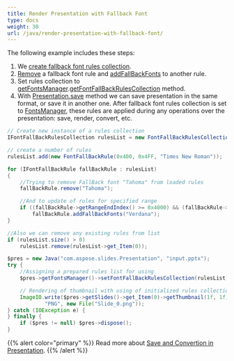 ```yaml
---
title: Render Presentation with Fallback Font
type: docs
weight: 30
url: /java/render-presentation-with-fallback-font/
---
```


The following example includes these steps:

1. We [create fallback font rules collection](/slides/java/create-fallback-fonts-collection/).
1. [Remove](https://apireference.aspose.com/slides/java/com.aspose.slides/FontFallBackRule#remove-java.lang.String-) a fallback font rule and [addFallBackFonts](https://apireference.aspose.com/slides/java/com.aspose.slides/FontFallBackRule#addFallBackFonts-java.lang.String-) to another rule.
1. Set rules collection to [getFontsManager](https://apireference.aspose.com/slides/java/com.aspose.slides/Presentation#getFontsManager--).[getFontFallBackRulesCollection](https://apireference.aspose.com/slides/java/com.aspose.slides/FontsManager#getFontFallBackRulesCollection--) method.
1. With [Presentation.save](https://apireference.aspose.com/slides/java/com.aspose.slides/Presentation#save-java.lang.String-int-) method we can save presentation in the same format, or save it in another one. After fallback font rules collection is set to [FontsManager](https://apireference.aspose.com/slides/java/com.aspose.slides/FontsManager), these rules are applied during any operations over the presentation: save, render, convert, etc.

```java
// Create new instance of a rules collection
IFontFallBackRulesCollection rulesList = new FontFallBackRulesCollection();

// create a number of rules
rulesList.add(new FontFallBackRule(0x400, 0x4FF, "Times New Roman"));

for (IFontFallBackRule fallBackRule : rulesList)
{
    //Trying to remove FallBack font "Tahoma" from loaded rules
    fallBackRule.remove("Tahoma");

    //And to update of rules for specified range
    if ((fallBackRule->getRangeEndIndex() >= 0x4000) && (fallBackRule->getRangeStartIndex() < 0x5000))
        fallBackRule.addFallBackFonts("Verdana");
}

//Also we can remove any existing rules from list
if (rulesList.size() > 0)
    rulesList.remove(rulesList->get_Item(0));

$pres = new Java("com.aspose.slides.Presentation", "input.pptx");
try {
    //Assigning a prepared rules list for using
    $pres->getFontsManager()->setFontFallBackRulesCollection(rulesList);

    // Rendering of thumbnail with using of initialized rules collection and saving to PNG
    ImageIO.write($pres->getSlides()->get_Item(0)->getThumbnail(1f, 1f), 
            "PNG", new File("Slide_0.png"));
} catch (IOException e) {
} finally {
    if ($pres != null) $pres->dispose();
}
```

{{% alert color="primary" %}} 
Read more about [Save and Convertion in Presentation](/slides/java/creating-saving-and-converting-a-presentation/).
{{% /alert %}}